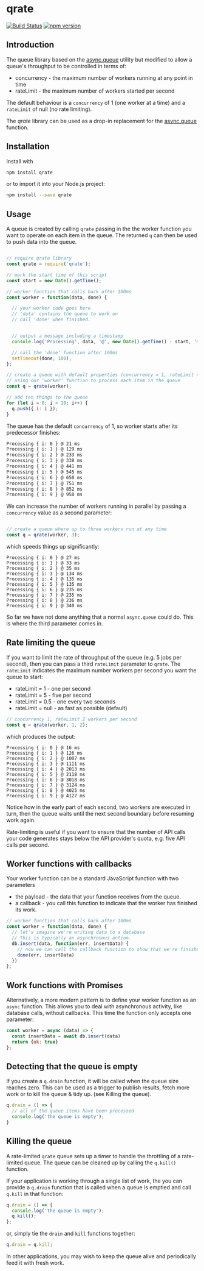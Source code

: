 # qrate

[![Build Status](https://travis-ci.org/glynnbird/qrate.svg?branch=master)](https://travis-ci.org/glynnbird/qrate) [![npm version](https://badge.fury.io/js/qrate.svg)](https://badge.fury.io/js/qrate)

## Introduction

The queue library based on the [async.queue](http://caolan.github.io/async/docs.html#queue) utility but modified to allow a queue's throughput to be controlled in terms of:

- concurrency - the maximum number of workers running at any point in time
- rateLimit - the maximum number of workers started per second

The default behaviour is a `concurrency` of 1 (one worker at a time) and a `rateLimit` of null (no rate limiting).

The *qrate* library can be used as a drop-in replacement for the [async.queue](http://caolan.github.io/async/docs.html#queue) function.

## Installation

Install with

```sh
npm install qrate
```

or to import it into your Node.js project:

```sh
npm install --save qrate
```

## Usage

A queue is created by calling `qrate` passing in the the worker function you want to operate on each item in the queue. The returned `q` can then be used to push data into the queue.

```js

// require qrate library
const qrate = require('qrate');

// mark the start time of this script
const start = new Date().getTime();

// worker function that calls back after 100ms
const worker = function(data, done) {

  // your worker code goes here
  // 'data' contains the queue to work on
  // call 'done' when finished.


  // output a message including a timestamp
  console.log('Processing', data, '@', new Date().getTime() - start, 'ms');

  // call the 'done' function after 100ms
  setTimeout(done, 100);
};

// create a queue with default properties (concurrency = 1, rateLimit = null)
// using our 'worker' function to process each item in the queue
const q = qrate(worker);

// add ten things to the queue
for (let i = 0; i < 10; i++) {
  q.push({ i: i });
}
```

The queue has the default `concurrency` of 1, so worker starts after its predecessor finishes:

```sh
Processing { i: 0 } @ 21 ms
Processing { i: 1 } @ 129 ms
Processing { i: 2 } @ 233 ms
Processing { i: 3 } @ 338 ms
Processing { i: 4 } @ 441 ms
Processing { i: 5 } @ 545 ms
Processing { i: 6 } @ 650 ms
Processing { i: 7 } @ 751 ms
Processing { i: 8 } @ 852 ms
Processing { i: 9 } @ 958 ms
```

We can increase the number of workers running in parallel by passing a `concurrency` value as a second parameter:

```js

// create a queue where up to three workers run at any time
const q = qrate(worker, 3);
```

which speeds things up significantly:

```
Processing { i: 0 } @ 27 ms
Processing { i: 1 } @ 33 ms
Processing { i: 2 } @ 35 ms
Processing { i: 3 } @ 134 ms
Processing { i: 4 } @ 135 ms
Processing { i: 5 } @ 135 ms
Processing { i: 6 } @ 235 ms
Processing { i: 7 } @ 235 ms
Processing { i: 8 } @ 236 ms
Processing { i: 9 } @ 340 ms
```

So far we have not done anything that a normal `async.queue` could do. This is where the third parameter comes in.

## Rate limiting the queue

If you want to limit the rate of throughput of the queue (e.g. 5 jobs per second), then you can pass a third `rateLimit`  parameter to `qrate`. The `rateLimit` indicates the maximum number workers per second you want the queue to start:

- rateLimit = 1 - one per second
- rateLimit = 5 - five per second
- rateLimit = 0.5 - one every two seconds
- rateLimit = null - as fast as possible (default)

```js
// concurrency 1, rateLimit 2 workers per second
const q = qrate(worker, 1, 2);
```

which produces the output:

```
Processing { i: 0 } @ 16 ms
Processing { i: 1 } @ 126 ms
Processing { i: 2 } @ 1007 ms
Processing { i: 3 } @ 1111 ms
Processing { i: 4 } @ 2013 ms
Processing { i: 5 } @ 2118 ms
Processing { i: 6 } @ 3018 ms
Processing { i: 7 } @ 3124 ms
Processing { i: 8 } @ 4025 ms
Processing { i: 9 } @ 4127 ms
```

Notice how in the early part of each second, two workers are executed in turn, then the queue waits until the next second boundary before resuming work again.

Rate-limiting is useful if you want to ensure that the number of API calls your code generates stays below the API provider's quota, e.g. five API calls per second.

## Worker functions with callbacks

Your worker function can be a standard JavaScript function with two parameters

- the payload - the data that your function receives from the queue.
- a callback - you call this function to indicate that the worker has finished its work.

```js
// worker function that calls back after 100ms
const worker = function(data, done) {
  // let's imagine we're writing data to a database
  // This is typically an asynchronous action.
  db.insert(data, function(err, insertData) {
    // now we can call the callback function to show that we're finished
    done(err, insertData)
  })
};
```

## Work functions with Promises

Alternatively, a more modern pattern is to define your worker function as an `async` function. This allows you to deal with asynchronous activity, like database calls, without callbacks. This time the function only accepts one parameter:

```js
const worker = async (data) => {
  const insertData = await db.insert(data)
  return {ok: true}
};
```

## Detecting that the queue is empty

If you create a `q.drain` function, it will be called when the queue size reaches zero. This can be used as a trigger to publish results, fetch more work or to kill the queue & tidy up. (see Killing the queue).

```js
q.drain = () => {
  // all of the queue items have been processed
  console.log('the queue is empty');
}
```

## Killing the queue

A rate-limited `qrate` queue sets up a timer to handle the throttling of a rate-limited queue. The queue can be cleaned up by calling the `q.kill()` function.

If your application is working through a single list of work, the you can provide a `q.drain` function that is called when a queue is emptied and call `q.kill` in that function:

```js
q.drain = () => {
  console.log('the queue is empty');
  q.kill();
};
```

or, simply tie the `drain` and `kill` functions together:

```js
q.drain = q.kill;
```

In other applications, you may wish to keep the queue alive and periodically feed it with fresh work. 








